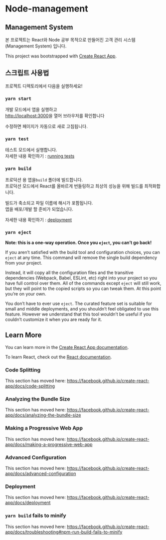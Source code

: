 # Node-management
 
## Management System
본 프로젝트는 React와 Node 공부 목적으로 만들어진 고객 관리 시스템 (Management System) 입니다.

This project was bootstrapped with [Create React App](https://github.com/facebook/create-react-app).

## 스크립트 사용법

프로젝트 디렉토리에서 다음을 실행하세요!

### `yarn start`

개발 모드에서 앱을 실행하고<br />
[http://localhost:3000](http://localhost:3000)을 열어 브라우저를 확인합니다

수정하면 페이지가 자동으로 새로 고침됩니다.<br />

### `yarn test`

테스트 모드에서 실행합니다.<br />
자세한 내용 확인하기 : [running tests](https://facebook.github.io/create-react-app/docs/running-tests)

### `yarn build`

프로덕션 용 앱을`build` 폴더에 빌드합니다.<br />
프로덕션 모드에서 React를 올바르게 번들링하고 최상의 성능을 위해 빌드를 최적화합니다.

빌드가 축소되고 파일 이름에 해시가 포함됩니다.<br />
앱을 배포/개발 할 준비가 되었습니다.

자세한 내용 확인하기 : [deployment](https://facebook.github.io/create-react-app/docs/deployment)

### `yarn eject`

**Note: this is a one-way operation. Once you `eject`, you can’t go back!**

If you aren’t satisfied with the build tool and configuration choices, you can `eject` at any time. This command will remove the single build dependency from your project.

Instead, it will copy all the configuration files and the transitive dependencies (Webpack, Babel, ESLint, etc) right into your project so you have full control over them. All of the commands except `eject` will still work, but they will point to the copied scripts so you can tweak them. At this point you’re on your own.

You don’t have to ever use `eject`. The curated feature set is suitable for small and middle deployments, and you shouldn’t feel obligated to use this feature. However we understand that this tool wouldn’t be useful if you couldn’t customize it when you are ready for it.

## Learn More

You can learn more in the [Create React App documentation](https://facebook.github.io/create-react-app/docs/getting-started).

To learn React, check out the [React documentation](https://reactjs.org/).

### Code Splitting

This section has moved here: https://facebook.github.io/create-react-app/docs/code-splitting

### Analyzing the Bundle Size

This section has moved here: https://facebook.github.io/create-react-app/docs/analyzing-the-bundle-size

### Making a Progressive Web App

This section has moved here: https://facebook.github.io/create-react-app/docs/making-a-progressive-web-app

### Advanced Configuration

This section has moved here: https://facebook.github.io/create-react-app/docs/advanced-configuration

### Deployment

This section has moved here: https://facebook.github.io/create-react-app/docs/deployment

### `yarn build` fails to minify

This section has moved here: https://facebook.github.io/create-react-app/docs/troubleshooting#npm-run-build-fails-to-minify
